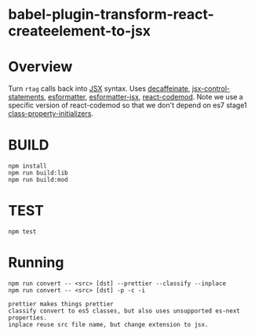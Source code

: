 # babel-plugin-transform-react-createelement-to-jsx

# Overview

Turn `rtag` calls back into [JSX] syntax.  Uses [decaffeinate], [jsx-control-statements], [esformatter], [esformatter-jsx], [react-codemod].  Note we use a specific version of react-codemod so that we don't depend on es7 stage1 [class-property-initializers].

# BUILD

```
npm install
npm run build:lib
npm run build:mod
```

# TEST

```
npm test
```

# Running

```
npm run convert -- <src> [dst] --prettier --classify --inplace
npm run convert -- <src> [dst] -p -c -i

prettier makes things prettier
classify convert to es5 classes, but also uses unsupported es-next properties.
inplace reuse src file name, but change extension to jsx.
```

[JSX]: https://facebook.github.io/react/docs/jsx-in-depth.html
[decaffeinate]: https://github.com/eventualbuddha/decaffeinate
[jsx-control-statements]: https://github.com/AlexGilleran/jsx-control-statements
[esformatter]: https://github.com/millermedeiros/esformatter
[esformatter-jsx]: https://github.com/royriojas/esformatter-jsx
[prettier]: https://github.com/prettier/prettier
[react-codemod]: https://github.com/reactjs/react-codemod
[class-property-initializers]: https://github.com/reactjs/react-codemod/pull/54
